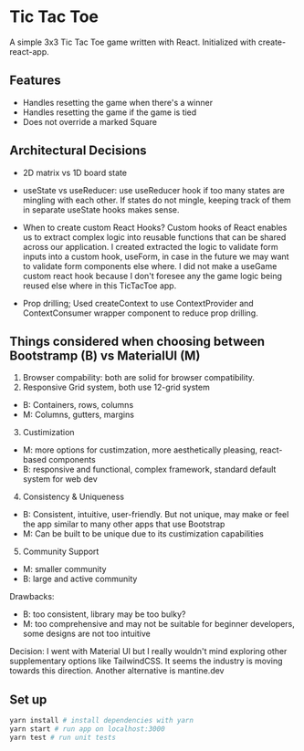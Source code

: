 # Tic Tac Toe
A simple 3x3 Tic Tac Toe game written with React. Initialized with create-react-app.

## Features
- Handles resetting the game when there's a winner
- Handles resetting the game if the game is tied
- Does not override a marked Square

## Architectural Decisions
- 2D matrix vs 1D board state
- useState vs useReducer: use useReducer hook if too many states are mingling with each other. If states do not mingle, keeping track of them in separate useState hooks makes sense.

- When to create custom React Hooks? Custom hooks of React enables us to extract complex logic into reusable functions that can be shared across our application. I created extracted the logic to validate form inputs into a custom hook, useForm, in case in the future we may want to validate form components else where. I did not make a useGame custom react hook because I don't foresee any the game logic being reused else where in this TicTacToe app. 

- Prop drilling; Used createContext to use ContextProvider and ContextConsumer wrapper component to reduce prop drilling.

## Things considered when choosing between Bootstramp (B) vs MaterialUI (M)
1. Browser compability: both are solid for browser compatibility.
2. Responsive Grid system, both use 12-grid system
- B: Containers, rows, columns
- M: Columns, gutters, margins
3. Custimization
- M: more options for custimzation, more aesthetically pleasing, react-based components
- B: responsive and functional, complex framework, standard default system for web dev
4. Consistency & Uniqueness
- B: Consistent, intuitive, user-friendly. But not unique, may make or feel the app similar to many other apps that use Bootstrap
- M: Can be built to be unique due to its custimization capabilities
5. Community Support
- M: smaller community
- B: large and active community


Drawbacks:
- B: too consistent, library may be too bulky?
- M: too comprehensive and may not be suitable for beginner developers, some designs are not too intuitive

Decision: I went with Material UI but I really wouldn't mind exploring other supplementary options like TailwindCSS. It seems the industry is moving towards this direction. Another alternative is mantine.dev


## Set up
```bash
yarn install # install dependencies with yarn
yarn start # run app on localhost:3000
yarn test # run unit tests
```